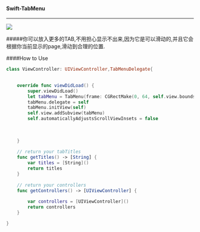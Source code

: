 #### Swift-TabMenu
***
![](https://github.com/candRabbit/Swift-TabMenu/blob/master/screenshot/tab-menu.gif)

#####你可以放入更多的TAB,不用担心显示不出来,因为它是可以滑动的,并且它会根据你当前显示的page,滑动到合理的位置.

####How to Use 

```swift
class ViewController: UIViewController,TabMenuDelegate{

   
    override func viewDidLoad() {
        super.viewDidLoad()
        let tabMenu = TabMenu(frame: CGRectMake(0, 64, self.view.bounds.width, self.view.bounds.height-64))
        tabMenu.delegate = self
        tabMenu.initView(self)
        self.view.addSubview(tabMenu)
        self.automaticallyAdjustsScrollViewInsets = false
     
    
   
    }
    
    // return your tabTitles
    func getTitles() -> [String] {
        var titles = [String]()
        return titles
    }
    
    // return your controllers
    func getControllers() -> [UIViewController] {
        
        var controllers = [UIViewController]()
        return controllers
    }

}
```
